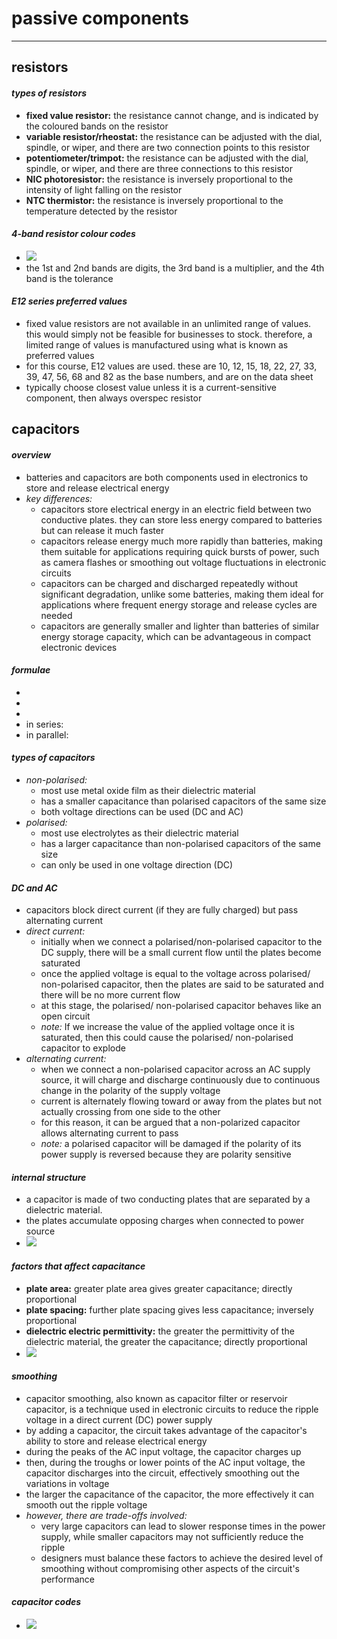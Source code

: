 # passive components

***

## resistors

#### _types of resistors_
- **fixed value resistor:** the resistance cannot change, and is indicated by the coloured bands on the resistor
- **variable resistor/rheostat:** the resistance can be adjusted with the dial, spindle, or wiper, and there are two connection points to this resistor
- **potentiometer/trimpot:** the resistance can be adjusted with the dial, spindle, or wiper, and there are three connections to this resistor
- **NIC photoresistor:** the resistance is inversely proportional to the intensity of light falling on the resistor
- **NTC thermistor:** the resistance is inversely proportional to the temperature detected by the resistor

#### _4-band resistor colour codes_
- ![](images/image_1.1c3653fd.png)
- the 1st and 2nd bands are digits, the 3rd band is a multiplier, and the 4th band is the tolerance

#### _E12 series preferred values_
- fixed value resistors are not available in an unlimited range of values. this would simply not be feasible for businesses to stock. therefore, a limited range of values is manufactured using what is known as preferred values
- for this course, E12 values are used. these are 10, 12, 15, 18, 22, 27, 33, 39, 47, 56, 68 and 82 as the base numbers, and are on the data sheet
- typically choose closest value unless it is a current-sensitive component, then always overspec resistor



## capacitors

#### _overview_
- batteries and capacitors are both components used in electronics to store and release electrical energy
- _key differences:_
  - capacitors store electrical energy in an electric field between two conductive plates. they can store less energy compared to batteries but can release it much faster
  - capacitors release energy much more rapidly than batteries, making them suitable for applications requiring quick bursts of power, such as camera flashes or smoothing out voltage fluctuations in electronic circuits
  - capacitors can be charged and discharged repeatedly without significant degradation, unlike some batteries, making them ideal for applications where frequent energy storage and release cycles are needed
  - capacitors are generally smaller and lighter than batteries of similar energy storage capacity, which can be advantageous in compact electronic devices

#### _formulae_
- 
- 
- 
- in series: <!--[if mathML]><mml:math xmlns:mml="http://www.w3.org/1998/Math/MathML"><mml:mfrac><mml:mn>1</mml:mn><mml:mrow><mml:msub><mml:mi>C</mml:mi><mml:mrow><mml:mi>t</mml:mi><mml:mi>o</mml:mi><mml:mi>t</mml:mi><mml:mi>a</mml:mi><mml:mi>l</mml:mi></mml:mrow></mml:msub></mml:mrow></mml:mfrac><mml:mo>=</mml:mo><mml:mfrac><mml:mn>1</mml:mn><mml:mrow><mml:msub><mml:mi>C</mml:mi><mml:mn>1</mml:mn></mml:msub></mml:mrow></mml:mfrac><mml:mo>+</mml:mo><mml:mfrac><mml:mn>1</mml:mn><mml:mrow><mml:msub><mml:mi>C</mml:mi><mml:mn>2</mml:mn></mml:msub></mml:mrow></mml:mfrac><mml:mo>+</mml:mo><mml:mfrac><mml:mn>1</mml:mn><mml:mrow><mml:msub><mml:mi>C</mml:mi><mml:mn>3</mml:mn></mml:msub></mml:mrow></mml:mfrac><mml:mo>+</mml:mo><mml:mo>…</mml:mo></mml:math><![endif]-->
- in parallel: <!--[if mathML]><mml:math xmlns:mml="http://www.w3.org/1998/Math/MathML"><mml:msub><mml:mi>C</mml:mi><mml:mrow><mml:mi>t</mml:mi><mml:mi>o</mml:mi><mml:mi>t</mml:mi><mml:mi>a</mml:mi><mml:mi>l</mml:mi></mml:mrow></mml:msub><mml:mo>=</mml:mo><mml:msub><mml:mi>C</mml:mi><mml:mn>1</mml:mn></mml:msub><mml:mo>+</mml:mo><mml:msub><mml:mi>C</mml:mi><mml:mn>2</mml:mn></mml:msub><mml:mo>+</mml:mo><mml:msub><mml:mi>C</mml:mi><mml:mn>3</mml:mn></mml:msub><mml:mo>+</mml:mo><mml:mo>…</mml:mo></mml:math><![endif]-->

#### _types of capacitors_
- *non-polarised:*
  - most use metal oxide film as their dielectric material
  - has a smaller capacitance than polarised capacitors of the same size
  - both voltage directions can be used (DC and AC)
- *polarised:*
  - most use electrolytes as their dielectric material
  - has a larger capacitance than non-polarised capacitors of the same size
  - can only be used in one voltage direction (DC)

#### _DC and AC_
- capacitors block direct current (if they are fully charged) but pass alternating current
- *direct current:*
  - initially when we connect a polarised/non-polarised capacitor to the DC supply, there will be a small current flow until the plates become saturated
  - once the applied voltage is equal to the voltage across polarised/ non-polarised capacitor, then the plates are said to be saturated and there will be no more current flow
  - at this stage, the polarised/ non-polarised capacitor behaves like an open circuit
  - *note:* If we increase the value of the applied voltage once it is saturated, then this could cause the polarised/ non-polarised capacitor to explode
- *alternating current:*
  - when we connect a non-polarised capacitor across an AC supply source, it will charge and discharge continuously due to continuous change in the polarity of the supply voltage
  - current is alternately flowing toward or away from the plates but not actually crossing from one side to the other
  - for this reason, it can be argued that a non-polarized capacitor allows alternating current to pass
  - *note:* a polarised capacitor will be damaged if the polarity of its power supply is reversed because they are polarity sensitive

#### _internal structure_
- a capacitor is made of two conducting plates that are separated by a dielectric material.
- the plates accumulate opposing charges when connected to power source
- ![](images/image_2.571bed56.png)

#### _factors that affect capacitance_
- **plate area:** greater plate area gives greater capacitance; directly proportional
- **plate spacing:** further plate spacing gives less capacitance; inversely proportional
- **dielectric electric permittivity:** the greater the permittivity of the dielectric material, the greater the capacitance; directly proportional
- ![](images/image_3.0d1d6f82.png)

#### _smoothing_
- capacitor smoothing, also known as capacitor filter or reservoir capacitor, is a technique used in electronic circuits to reduce the ripple voltage in a direct current (DC) power supply
- by adding a capacitor, the circuit takes advantage of the capacitor's ability to store and release electrical energy
- during the peaks of the AC input voltage, the capacitor charges up
- then, during the troughs or lower points of the AC input voltage, the capacitor discharges into the circuit, effectively smoothing out the variations in voltage
- the larger the capacitance of the capacitor, the more effectively it can smooth out the ripple voltage
- *however, there are trade-offs involved:*
  - very large capacitors can lead to slower response times in the power supply, while smaller capacitors may not sufficiently reduce the ripple
  - designers must balance these factors to achieve the desired level of smoothing without compromising other aspects of the circuit's performance

#### _capacitor codes_
- ![](images/image_4.7a74dadb.png)

